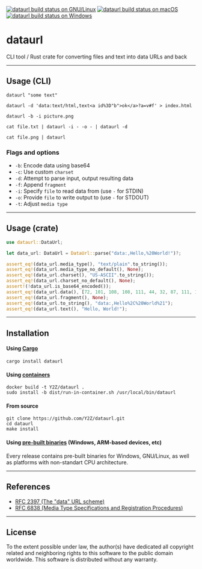 [![dataurl build status on GNU/Linux](https://github.com/Y2Z/dataurl/workflows/GNU%2FLinux/badge.svg)](https://github.com/Y2Z/dataurl/actions?query=workflow%3AGNU%2FLinux)
[![dataurl build status on macOS](https://github.com/Y2Z/dataurl/workflows/macOS/badge.svg)](https://github.com/Y2Z/dataurl/actions?query=workflow%3AmacOS)
[![dataurl build status on Windows](https://github.com/Y2Z/dataurl/workflows/Windows/badge.svg)](https://github.com/Y2Z/dataurl/actions?query=workflow%3AWindows)

# dataurl

CLI tool / Rust crate for converting files and text into data URLs and back


---------------------------------------------------


## Usage (CLI)

```console
dataurl "some text"
```

```console
dataurl -d 'data:text/html,text<a id%3D"b">ok</a>?a=v#f' > index.html
```

```console
dataurl -b -i picture.png
```

```console
cat file.txt | dataurl -i - -o - | dataurl -d
```

```console
cat file.png | dataurl
```

### Flags and options

 - `-b`: Encode data using base64
 - `-c`: Use custom `charset`
 - `-d`: Attempt to parse input, output resulting data
 - `-f`: Append `fragment`
 - `-i`: Specify `file` to read data from (use `-` for STDIN)
 - `-o`: Provide `file` to write output to (use `-` for STDOUT)
 - `-t`: Adjust `media type`


---------------------------------------------------


## Usage (crate)

```rust
use dataurl::DataUrl;

let data_url: DataUrl = DataUrl::parse("data:,Hello,%20World!")?;

assert_eq!(data_url.media_type(), "text/plain".to_string());
assert_eq!(data_url.media_type_no_default(), None);
assert_eq!(data_url.charset(), "US-ASCII".to_string());
assert_eq!(data_url.charset_no_default(), None);
assert!(!data_url.is_base64_encoded());
assert_eq!(data_url.data(), [72, 101, 108, 108, 111, 44, 32, 87, 111, 114, 108, 100, 33]);
assert_eq!(data_url.fragment(), None);
assert_eq!(data_url.to_string(), "data:,Hello%2C%20World%21");
assert_eq!(data_url.text(), "Hello, World!");
```


---------------------------------------------------


## Installation

#### Using [Cargo](https://crates.io/crates/dataurl)

```console
cargo install dataurl
```

#### Using [containers](https://www.docker.com/)

```console
docker build -t Y2Z/dataurl .
sudo install -b dist/run-in-container.sh /usr/local/bin/dataurl
```

#### From source

```console
git clone https://github.com/Y2Z/dataurl.git
cd dataurl
make install
```

#### Using [pre-built binaries](https://github.com/Y2Z/dataurl/releases) (Windows, ARM-based devices, etc)

Every release contains pre-built binaries for Windows, GNU/Linux, as well as platforms with non-standart CPU architecture.


---------------------------------------------------


## References

 - [RFC 2397 (The "data" URL scheme)](https://datatracker.ietf.org/doc/html/rfc2397)
 - [RFC 6838 (Media Type Specifications and Registration Procedures)](https://datatracker.ietf.org/doc/html/rfc6838)


---------------------------------------------------


## License

To the extent possible under law, the author(s) have dedicated all copyright related and neighboring rights to this software to the public domain worldwide.
This software is distributed without any warranty.
